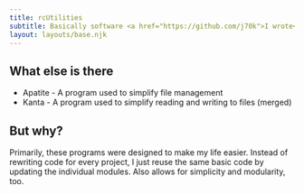 ```yaml
---
title: rcUtilities
subtitle: Basically software <a href="https://github.com/j70k">I wrote</a> that may or may not be useful for some. 
layout: layouts/base.njk
---
```



## What else is there

- Apatite - A program used to simplify file management
- Kanta - A program used to simplify reading and writing to files (merged)


## But why?
Primarily, these programs were designed to make my life easier. Instead of rewriting code for every project, I just reuse the same basic code by updating the individual modules. Also allows for simplicity and modularity, too.